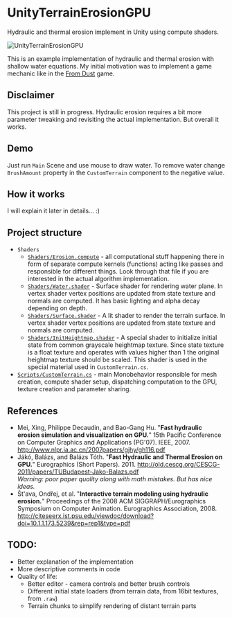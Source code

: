 # UnityTerrainErosionGPU
Hydraulic and thermal erosion implement in Unity using compute shaders.

![UnityTerrainErosionGPU](https://raw.githubusercontent.com/bshishov/UnityTerrainErosionGPU/master/Resources/screen1.png)
 
This is an example implementation of hydraulic and thermal erosion with shallow water equations. My initial motivation was to implement a game mechanic like in the [From Dust](https://en.wikipedia.org/wiki/From_Dust) game.


## Disclaimer
This project is still in progress. Hydraulic erosion requires a bit more parameter tweaking and revisiting the actual implementation. But overall it works.

## Demo
Just run `Main` Scene and use mouse to draw water. To remove water change `BrushAmount` property in the `CustomTerrain` component to the negative value.

## How it works
I will explain it later in details... :)

## Project structure
 - `Shaders`
   - [`Shaders/Erosion.compute`](https://github.com/bshishov/UnityTerrainErosionGPU/blob/master/Assets/Shaders/Erosion.compute) - all computational stuff happening there in form of separate compute kernels (functions) acting like passes and responsible for different things. Look through that file if you are interested in the actual algorithm implementation.
   - [`Shaders/Water.shader`](https://github.com/bshishov/UnityTerrainErosionGPU/blob/master/Assets/Shaders/Water.shader) - Surface shader for rendering water plane. In vertex shader vertex positions are updated from state texture and normals are computed. It has basic lighting and alpha decay depending on depth.
   - [`Shaders/Surface.shader`](https://github.com/bshishov/UnityTerrainErosionGPU/blob/master/Assets/Shaders/Surface.shader) - A lit shader to render the terrain surface. In vertex shader vertex positions are updated from state texture and normals are computed.
   - [`Shaders/InitHeightmap.shader`](https://github.com/bshishov/UnityTerrainErosionGPU/blob/master/Assets/Shaders/InitHeightmap.shader) - A special shader to initialize initial state from common grayscale heightmap texture. Since state texture is a float texture and operates with values higher than 1 the original heightmap texture should be scaled. This shader is used in the special material used in `CustomTerrain.cs`.
 - [`Scripts/CustomTerrain.cs`](https://github.com/bshishov/UnityTerrainErosionGPU/blob/master/Assets/Scripts/CustomTerrain.cs) - main Monobehavior responsible for mesh creation, compute shader setup, dispatching computation to the GPU, texture creation and parameter sharing.

## References
- Mei, Xing, Philippe Decaudin, and Bao-Gang Hu. "**Fast hydraulic erosion simulation and visualization on GPU.**" 15th Pacific Conference on Computer Graphics and Applications (PG'07). IEEE, 2007. http://www.nlpr.ia.ac.cn/2007papers/gjhy/gh116.pdf
- Jákó, Balázs, and Balázs Tóth. "**Fast Hydraulic and Thermal Erosion on GPU.**" Eurographics (Short Papers). 2011. http://old.cescg.org/CESCG-2011/papers/TUBudapest-Jako-Balazs.pdf  
  *Warning: poor paper quality along with math mistakes. But has nice ideas.*
- Št'ava, Ondřej, et al. "**Interactive terrain modeling using hydraulic erosion.**" Proceedings of the 2008 ACM SIGGRAPH/Eurographics Symposium on Computer Animation. Eurographics Association, 2008. http://citeseerx.ist.psu.edu/viewdoc/download?doi=10.1.1.173.5239&rep=rep1&type=pdf


## TODO:
- Better explanation of the implementation
- More descriptive comments in code
- Quality of life:
  - Better editor - camera controls and better brush controls
  - Different initial state loaders (from terrain data, from 16bit textures, from `.raw`)
  - Terrain chunks to simplify rendering of distant terrain parts
